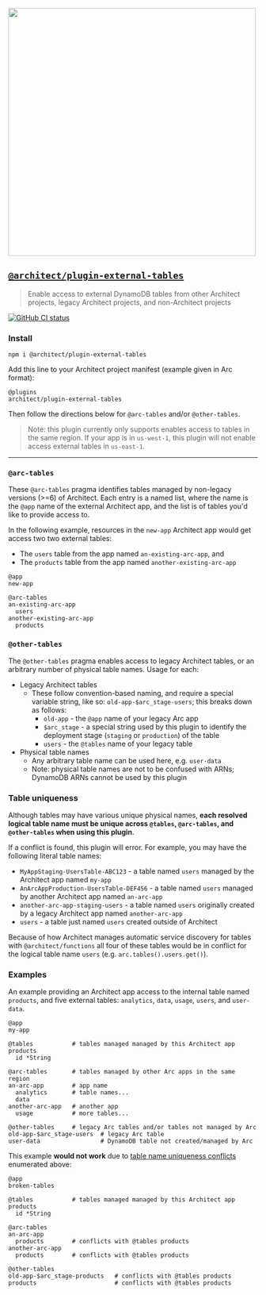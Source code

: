[<img src="https://s3-us-west-2.amazonaws.com/arc.codes/architect-logo-500b@2x.png" width=500>](https://www.npmjs.com/package/@architect/plugin-external-tables)

## [`@architect/plugin-external-tables`](https://www.npmjs.com/package/@architect/plugin-external-tables)

> Enable access to external DynamoDB tables from other Architect projects, legacy Architect projects, and non-Architect projects

[![GitHub CI status](https://github.com/architect/plugin-external-tables/workflows/Node%20CI/badge.svg)](https://github.com/architect/plugin-external-tables/actions?query=workflow%3A%22Node+CI%22)


### Install

`npm i @architect/plugin-external-tables`

Add this line to your Architect project manifest (example given in Arc format):

```arc
@plugins
architect/plugin-external-tables
```

Then follow the directions below for `@arc-tables` and/or `@other-tables`.

> Note: this plugin currently only supports enables access to tables in the same region. If your app is in `us-west-1`, this plugin will not enable access external tables in `us-east-1`.

---

### `@arc-tables`

These `@arc-tables` pragma identifies tables managed by non-legacy versions (>=6) of Architect. Each entry is a named list, where the name is the `@app` name of the external Architect app, and the list is of tables you'd like to provide access to.

In the following example, resources in the `new-app` Architect app would get access two two external tables:
- The `users` table from the app named `an-existing-arc-app`, and
- The `products` table from the app named `another-existing-arc-app`

```
@app
new-app

@arc-tables
an-existing-arc-app
  users
another-existing-arc-app
  products
```


### `@other-tables`

The `@other-tables` pragma enables access to legacy Architect tables, or an arbitrary number of physical table names. Usage for each:

- Legacy Architect tables
  - These follow convention-based naming, and require a special variable string, like so: `old-app-$arc_stage-users`; this breaks down as follows:
    - `old-app` - the `@app` name of your legacy Arc app
    - `$arc_stage` - a special string used by this plugin to identify the deployment stage (`staging` or `production`) of the table
    - `users` - the `@tables` name of your legacy table
- Physical table names
  - Any arbitrary table name can be used here, e.g. `user-data`
  - Note: physical table names are not to be confused with ARNs; DynamoDB ARNs cannot be used by this plugin


### Table uniqueness

Although tables may have various unique physical names, **each resolved logical table name must be unique across `@tables`, `@arc-tables`, and `@other-tables` when using this plugin**.

If a conflict is found, this plugin will error. For example, you may have the following literal table names:

- `MyAppStaging-UsersTable-ABC123` - a table named `users` managed by the Architect app named `my-app`
- `AnArcAppProduction-UsersTable-DEF456` - a table named `users` managed by another Architect app named `an-arc-app`
- `another-arc-app-staging-users` - a table named `users` originally created by a legacy Architect app named `another-arc-app`
- `users` - a table just named `users` created outside of Architect

Because of how Architect manages automatic service discovery for tables with `@architect/functions` all four of these tables would be in conflict for the logical table name `users` (e.g. `arc.tables().users.get()`).


### Examples

An example providing an Architect app access to the internal table named `products`, and five external tables: `analytics`, `data`, `usage`, `users`, and `user-data`.

```arc
@app
my-app

@tables           # tables managed managed by this Architect app
products
  id *String

@arc-tables       # tables managed by other Arc apps in the same region
an-arc-app        # app name
  analytics       # table names...
  data
another-arc-app   # another app
  usage           # more tables...

@other-tables     # legacy Arc tables and/or tables not managed by Arc
old-app-$arc_stage-users  # legacy Arc table
user-data                 # DynamoDB table not created/managed by Arc
```

This example **would not work** due to [table name uniqueness conflicts](#table-uniqueness) enumerated above:

```arc
@app
broken-tables

@tables           # tables managed managed by this Architect app
products
  id *String

@arc-tables
an-arc-app
  products        # conflicts with @tables products
another-arc-app
  products        # conflicts with @tables products

@other-tables
old-app-$arc_stage-products   # conflicts with @tables products
products                      # conflicts with @tables products
```
